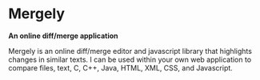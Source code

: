 # Mergely
**An online diff/merge application**

Mergely is an online diff/merge editor and javascript library that highlights changes in similar texts.  I can be used within your own web application to compare files, text, C, C++, Java, HTML, XML, CSS, and Javascript.
